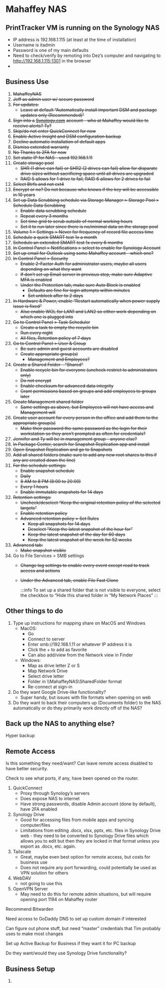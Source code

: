 # Mahaffey NAS

## PrintTracker VM is running on the Synology NAS

- IP address is 192.168.1.115 (at least at the time of installation)
- Username is itadmin
- Password is one of my main defaults
- Need to check/verify by remoting into Dez’s computer and navigating to http://192.168.1.115:1301 in the browser
- 

## Business Use

1.  ~~MahaffeyNAS~~
2.  ~~Jeff as admin user w/ secure password~~
3.  ~~For updates:~~
    - ~~Leave at default “Automatically install important DSM and package updates only (Recommended)”~~
4.  ~~Sign into a~~ [~~Synology.com~~](http://Synology.com) ~~account - who at Mahaffey would like to receive alerts? Ty?~~
5.  ~~Skip/do not enter QuickConnect for now~~
6.  ~~Enable Active Insight and DSM configuration backup~~
7.  ~~Decline automatic installation of default apps~~
8.  ~~Dismiss extended warranty~~
9.  ~~No Thanks to 2FA for now~~
10. ~~Set static IP for NAS - used 192.168.1.11~~
11. ~~Create storage pool~~
    - ~~SHR (1 drive can fail) or SHR2 (2 drives can fail) allow for disparate drive sizes without sacrificing space until all drives are upgraded~~
    - ~~RAID 5 allows for 1 drive to fail, RAID 6 allows for 2 drives to fail~~
12. ~~Select Btrfs and not ext4~~
13. ~~Encrypt or no? Do not because who knows if the key will be accessible in 10 years~~
14. ~~Set up Data Scrubbing schedule via Storage Manager > Storage Pool > Schedule Data Scrubbing~~
    - ~~Enable data scrubbing schedule~~
    - ~~Repeat every 3 months~~
    - ~~Set time grid to scrub outside of normal working hours~~
    - ~~Set it to run later since there is no/minimal data on the storage pool~~
15. ~~Volume 1 > Settings > Never for frequency of record file access time~~
16. ~~Schedule a quick SMART test 1x a month~~
17. ~~Schedule an extended SMART test 1x every 6 months~~
18. ~~In Control Panel > Notifications > select to enable for Synology Account~~
19. ~~Set up email for Outlook using some Mahaffey account - which one?~~
20. ~~In Control Panel > Security~~
    - ~~Enable 2-Factor Auth for administrator users, maybe all users depending on what they want~~
    - ~~If don’t set up Email server in previous step, make sure Adaptive MFA is enabled~~
    - ~~Under the Protection tab, make sure Auto Block is enabled~~
        - ~~Defaults are fine for login attempts within minutes~~
        - ~~Set unblock after to 2 days~~
21. ~~In Hardware & Power, enable “Restart automatically when power supply issue is fixed”~~
    - ~~Also enable WOL for LAN1 and LAN2 so either work depending on which one is plugged into~~
22. ~~Go to Control Panel > Task Scheduler~~
    - ~~Create a task to empty the recycle bin~~
    - ~~Run every night~~
    - ~~All files, Retention policy of 7 days~~
23. ~~Go to Control Panel > User & Group~~
    - ~~Be sure admin and guest accounts are disabled~~
    - ~~Create appropriate group(s)~~
        - ~~Management and Employees?~~
24. ~~Create a Shared Folder - “Shared”~~
    - ~~Enable recycle bin for everyone (uncheck restrict to administrators only)~~
    - ~~Do not encrypt~~
    - ~~Enable checksum for advanced data integrity~~
    - ~~Grant permissions based on groups and add employees to groups later~~
25. ~~Create Management shared folder~~
    - ~~Same settings as above, but Employees will not have access and Management will~~
26. ~~Create user account for every person in the office and add them to the appropriate group(s)~~
    - ~~Make their password the same password as the login for their workstation so they aren’t prompted as often for credentials?~~
27. ~~Jennifer and Ty will be in management group - anyone else?~~
28. ~~In Package Center, search for Snapshot Replication app and install~~
29. ~~Open Snapshot Replication and go to Snapshots~~
30. ~~Add all shared folders (make sure to add any new root shares to this if any are created down the line)~~
31. ~~For the schedule settings:~~
    - ~~Enable snapshot schedule~~
    - ~~Daily~~
    - ~~8 AM to 8 PM (8:00 to 20:00)~~
    - ~~Every 1 hours~~
    - ~~Enable immutable snapshots for 14 days~~
32. ~~Retention settings:~~
    - ~~Uncheck/deselect “Keep the original retention policy of the selected targets”~~
    - ~~Enable retention policy~~
    - ~~Advanced retention policy > Set Rules~~
        - ~~Keep all snapshots for 14 days~~
        - ~~Deselect "Keep the latest snapshot of the hour for”~~
        - ~~Keep the latest snapshot of the day for 60 days~~
        - ~~Keep the latest snapshot of the week for 52 weeks~~
33. ~~Advanced tab:~~
    - ~~Make snapshot visible~~
34. Go to File Services > SMB settings
    - ~~Change log settings to enable every event except read to track access and actions~~
    - ~~Under the Advanced tab, enable File Fast Clone~~
        
        :::info
        To set up a shared folder that is not visible to everyone, select the checkbox to “Hide this shared folder in “My Network Places”
        :::
        

## Other things to do

1.  Type up instructions for mapping share on MacOS and Windows
    - MacOS:
        - Go
        - Connect to server
        - Enter smb://192.168.1.11 or whatever IP address it is
        - Click the + to add as favorite
        - Can also add/view from the Network view in Finder
    - Windows:
        - Map as drive letter Z or S
        - Map Network Drive
        - Select drive letter
        - Folder in \\\\MahaffeyNAS\\SharedFolder format
        - Re-connect at sign-in
2.  Do they want Google Drive-like functionality?
    - Super handy, but issues with file formats when opening on web
3.  Do they want to back their computers up (Documents folder) to the NAS automatically or do they primarily work directly off of the NAS?

## Back up the NAS to anything else?

Hyper backup

## Remote Access

Is this something they need/want? Can leave remote access disabled to have better security.

Check to see what ports, if any, have been opened on the router.

1.  QuickConnect
    - Proxy through Synology’s servers
    - Does expose NAS to internet
    - Have strong passwords, disable Admin account (done by default), have 2FA enabled
2.  Synology Drive
    - Good for accessing files from mobile apps and syncing computer/files
    - Limitations from editing .docx, xlsx, pptx, etc. files in Synology Drive web - they need to be converted to Synology Drive files which allows you to edit but then they are locked in that format unless you export as .docx, etc. again.
3.  Tailscale
    - Great, maybe even best option for remote access, but costs for business use
    - Does not require any port forwarding, could potentially be used as VPN solution for others
4.  WebDAV
    - not going to use this
5.  OpenVPN Server
    - May need to do this for remote admin situations, but will require opening port 1194 on Mahaffey router

Recommend Bitwarden

Need access to GoDaddy DNS to set up custom domain if interested

Can figure out phone stuff, but need “master” credentials that Tim probably uses to make most changes

Set up Active Backup for Business if they want it for PC backup

Do they want/would they use Synology Drive functionality?

## Business Setup

1.